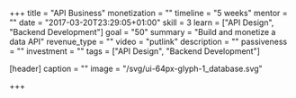 +++
title = "API Business"
monetization = ""
timeline = "5 weeks"
mentor = ""
date = "2017-03-20T23:29:05+01:00"
skill = 3
learn = ["API Design", "Backend Development"]
goal = "50"
summary = "Build and monetize a data API"
revenue_type = ""
video = "putlink"
description = ""
passiveness = ""
investment = ""
tags = ["API Design", "Backend Development"]

[header]
  caption = ""
  image = "/svg/ui-64px-glyph-1_database.svg"

+++

